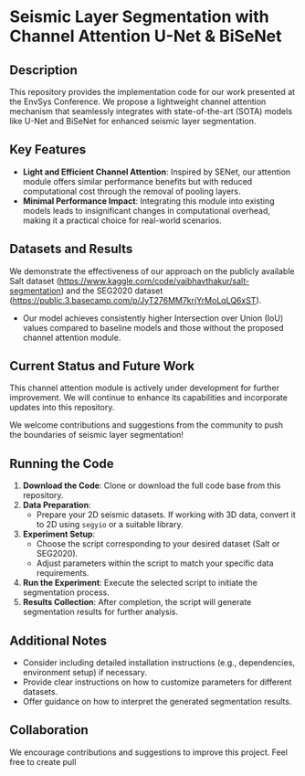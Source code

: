 # Seismic Layer Segmentation with Channel Attention U-Net & BiSeNet

## Description

This repository provides the implementation code for our work presented at the EnvSys Conference. We propose a lightweight channel attention mechanism that seamlessly integrates with state-of-the-art (SOTA) models like U-Net and BiSeNet for enhanced seismic layer segmentation.

## Key Features

- **Light and Efficient Channel Attention**: Inspired by SENet, our attention module offers similar performance benefits but with reduced computational cost through the removal of pooling layers.
- **Minimal Performance Impact**: Integrating this module into existing models leads to insignificant changes in computational overhead, making it a practical choice for real-world scenarios.

## Datasets and Results

We demonstrate the effectiveness of our approach on the publicly available Salt dataset (https://www.kaggle.com/code/vaibhavthakur/salt-segmentation) and the SEG2020 dataset (https://public.3.basecamp.com/p/JyT276MM7krjYrMoLqLQ6xST).

- Our model achieves consistently higher Intersection over Union (IoU) values compared to baseline models and those without the proposed channel attention module.

## Current Status and Future Work

This channel attention module is actively under development for further improvement. We will continue to enhance its capabilities and incorporate updates into this repository.

We welcome contributions and suggestions from the community to push the boundaries of seismic layer segmentation!

## Running the Code

1. **Download the Code**: Clone or download the full code base from this repository.
2. **Data Preparation**:
   - Prepare your 2D seismic datasets. If working with 3D data, convert it to 2D using `segyio` or a suitable library.
3. **Experiment Setup**:
   - Choose the script corresponding to your desired dataset (Salt or SEG2020).
   - Adjust parameters within the script to match your specific data requirements.
4. **Run the Experiment**: Execute the selected script to initiate the segmentation process.
5. **Results Collection**: After completion, the script will generate segmentation results for further analysis.

## Additional Notes

- Consider including detailed installation instructions (e.g., dependencies, environment setup) if necessary.
- Provide clear instructions on how to customize parameters for different datasets.
- Offer guidance on how to interpret the generated segmentation results.

## Collaboration

We encourage contributions and suggestions to improve this project. Feel free to create pull
